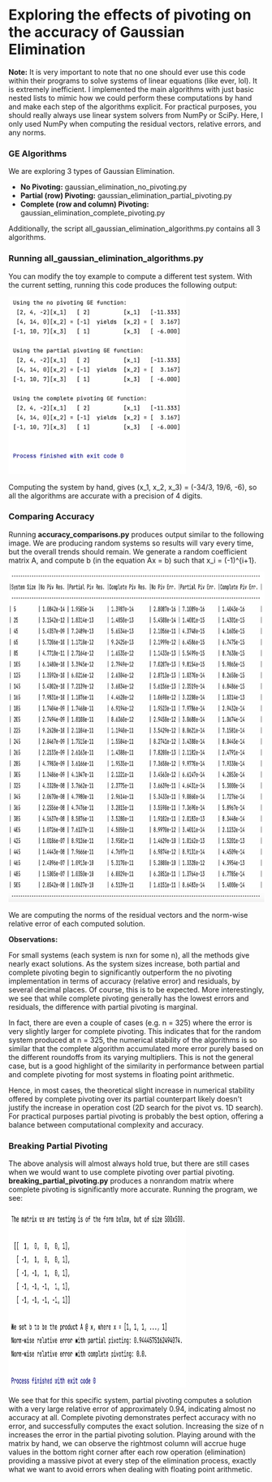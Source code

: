 # Exploring the effects of pivoting on the accuracy of Gaussian Elimination

**Note:** It is very important to note that no one should ever use this code
within their programs to solve systems of linear equations (like ever, lol). It is extremely
inefficient. I implemented the main algorithms with just basic nested lists to mimic
how we could perform these computations by hand and make each step of the algorithms explicit.
For practical purposes, you should really always use linear system solvers from NumPy or SciPy. Here, I only used
NumPy when computing the residual vectors, relative errors, and any norms.

### GE Algorithms
We are exploring 3 types of Gaussian Elimination.
- **No Pivoting:** gaussian_elimination_no_pivoting.py
- **Partial (row) Pivoting:** gaussian_elimination_partial_pivoting.py
- **Complete (row and column) Pivoting:** gaussian_elimination_complete_pivoting.py

Additionally, the script all_gaussian_elimination_algorithms.py contains all 3 algorithms.

### Running all_gaussian_elimination_algorithms.py
You can modify the toy example to compute a different test system. With the current
setting, running this code produces the following output:

<img src="images/test_output.png" alt="test_output" width="350" height="350">

Computing the system by hand, gives (x_1, x_2, x_3) = (-34/3, 19/6, -6), so all the 
algorithms are accurate with a precision of 4 digits.

### Comparing Accuracy
Running **accuracy_comparisons.py** produces output similar to the following image. We are
producing random systems so results will vary every time, but the overall trends should remain. We generate
a random coefficient matrix A, and compute b (in the equation Ax = b) such that
x_i = (-1)^{i+1}.

<img src="images/accuracy_output.png" alt="accuracy_output" width="650" height="650">

We are computing the norms of the residual vectors and the norm-wise relative error of each
computed solution.

**Observations:**

For small systems (each system is nxn for some n), all the methods give nearly exact solutions.
As the system sizes increase, both partial and complete pivoting begin to significantly outperform
the no pivoting implementation in terms of accuracy (relative error) and residuals, by several decimal places.
Of course, this is to be expected. More interestingly, we see that while complete pivoting generally
has the lowest errors and residuals, the difference with partial pivoting is marginal. 

In fact, there are even a couple of cases (e.g. n = 325) where the error is very slightly larger for complete pivoting.
This indicates that for the random system produced at n = 325, the numerical stability of the algorithms
is so similar that the complete algorithm accumulated more error purely based on the different roundoffs from its
varying multipliers. This is not the general case, but is a good highlight of the similarity in performance
between partial and complete pivoting for most systems in floating point arithmetic.

Hence, in most cases, the theoretical slight increase in numerical stability offered by complete pivoting 
over its partial counterpart likely doesn't justify the increase in operation cost (2D search for the pivot
vs. 1D search). For practical purposes partial pivoting is probably the best option, offering a balance
between computational complexity and accuracy.

### Breaking Partial Pivoting
The above analysis will almost always hold true, but there are still cases when we would want to
use complete pivoting over partial pivoting. **breaking_partial_pivoting.py** produces a nonrandom matrix
where complete pivoting is significantly more accurate. Running the program, we see:

<img src="images/breaking_partial_pivoting.png" alt="breaking_partial_pivoting" width="350" height="350">

We see that for this specific system, partial pivoting computes a solution with a very large
relative error of approximately 0.94, indicating almost no accuracy at all. Complete pivoting
demonstrates perfect accuracy with no error, and successfully computes the exact solution. Increasing
the size of n increases the error in the partial pivoting solution. Playing around with the matrix by hand,
we can observe the rightmost column will accrue huge values in the bottom right corner after each row operation
(elimination) providing a massive pivot at every step of the elimination process, exactly what we want to avoid
errors when dealing with floating point arithmetic.